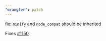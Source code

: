 ```yaml
---
"wrangler": patch
---
```


fix: `minify` and `node_compat` should be inherited

Fixes [#1150](https://github.com/cloudflare/wrangler2/issues/1150)

